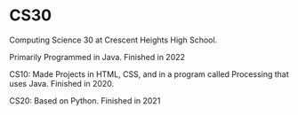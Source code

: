 # CS30

Computing Science 30 at Crescent Heights High School.

Primarily Programmed in Java. Finished in 2022

CS10: Made Projects in HTML, CSS, and in a program called Processing that uses Java. Finished in 2020.

CS20: Based on Python. Finished in 2021

